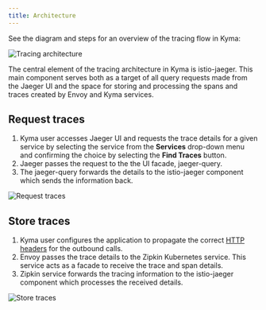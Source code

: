 ```yaml
---
title: Architecture
---
```


See the diagram and steps for an overview of the tracing flow in Kyma:

![Tracing architecture](assets/tracing-architecture.png)

The central element of the tracing architecture in Kyma is istio-jaeger. This main component serves both as a target of all query requests made from the Jaeger UI and the space for storing and processing the spans and traces created by Envoy and Kyma services.

## Request traces

1. Kyma user accesses Jaeger UI and requests the trace details for a given service by selecting the service from the **Services** drop-down menu and confirming the choice by selecting the **Find Traces** button.
2. Jaeger passes the request to the the UI facade, jaeger-query.
3. The jaeger-query forwards the details to the istio-jaeger component which sends the information back.

![Request traces](assets/request-traces.png)

## Store traces

1. Kyma user configures the application to propagate the correct [HTTP headers](https://istio.io/docs/tasks/telemetry/distributed-tracing.html#understanding-what-happened) for the outbound calls.
2. Envoy passes the trace details to the Zipkin Kubernetes service. This service acts as a facade to receive the trace and span details.
3. Zipkin service forwards the tracing information to the istio-jaeger component which processes the received details.

![Store traces](assets/store-traces.png)
